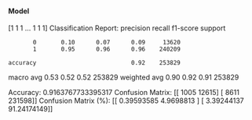 #### Model
[1 1 1 ... 1 1 1]
Classification Report:
              precision    recall  f1-score   support

           0       0.10      0.07      0.09     13620
           1       0.95      0.96      0.96    240209

    accuracy                           0.92    253829
   macro avg       0.53      0.52      0.52    253829
weighted avg       0.90      0.92      0.91    253829

Accuracy: 0.9163767733395317
Confusion Matrix:
[[  1005  12615]
 [  8611 231598]]
Confusion Matrix (%):
[[ 0.39593585  4.9698813 ]
 [ 3.39244137 91.24174149]]
